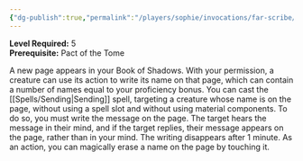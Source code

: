 ```yaml
---
{"dg-publish":true,"permalink":"/players/sophie/invocations/far-scribe/"}
---
```


**Level Required:** 5  
**Prerequisite:** Pact of the Tome  


A new page appears in your Book of Shadows. With your permission, a creature can use its action to write its name on that page, which can contain a number of names equal to your proficiency bonus.
You can cast the [[Spells/Sending\|Sending]] spell, targeting a creature whose name is on the page, without using a spell slot and without using material components. To do so, you must write the message on the page. The target hears the message in their mind, and if the target replies, their message appears on the page, rather than in your mind. The writing disappears after 1 minute.
As an action, you can magically erase a name on the page by touching it.